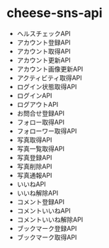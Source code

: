 # cheese-sns-api

- ヘルスチェックAPI
- アカウント登録API
- アカウント取得API
- アカウント更新API
- アカウント画像更新API
- アクティビティ取得API
- ログイン状態取得API
- ログインAPI
- ログアウトAPI
- お問合せ登録API
- フォロー取得API
- フォローワー取得API
- 写真取得API
- 写真一覧取得API
- 写真登録API
- 写真削除API
- 写真通報API
- いいねAPI
- いいね解除API
- コメント登録API
- コメントいいねAPI
- コメントいいね解除API
- ブックマーク登録API
- ブックマーク取得API
